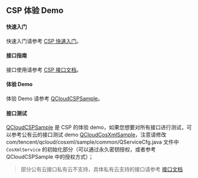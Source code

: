 ## CSP 体验 Demo

#### 快速入门 

快速入门请参考 [CSP 快速入门](https://github.com/tencentyun/qcloud-sdk-android-samples/blob/master/QCloudCSPSample/CSP%E6%96%87%E6%A1%A3/%E5%BF%AB%E9%80%9F%E5%85%A5%E9%97%A8.md)。

#### 接口指南

接口使用请参考 [CSP 接口文档](https://github.com/tencentyun/qcloud-sdk-android-samples/blob/master/QCloudCSPSample/CSP%E6%96%87%E6%A1%A3/%E6%8E%A5%E5%8F%A3%E6%96%87%E6%A1%A3.md)。

#### 体验 Demo

体验 Demo 请参考 [QCloudCSPSample](https://github.com/tencentyun/qcloud-sdk-android-samples/tree/master/QCloudCSPSample)。

#### 接口测试

[QCloudCSPSample](https://github.com/tencentyun/qcloud-sdk-android-samples/tree/master/QCloudCSPSample) 是 CSP 的体验 demo，如果您想要对所有接口进行测试，可以参考公有云的接口测试 demo [QCloudCosXmlSample](https://github.com/tencentyun/qcloud-sdk-android-samples/tree/master/QCloudCosXmlSample)，注意请修改 com/tencent/qcloud/cosxml/sample/common/QServiceCfg.java 文件中 `CosXmlService` 的初始化部分（可以通过永久密钥授权，或者参考 QCloudCSPSample 中的授权方式）；

> 部分公有云接口私有云不支持，具体私有云支持的接口请参考 [接口文档](https://github.com/tencentyun/qcloud-sdk-android-samples/blob/master/QCloudCSPSample/CSP文档/接口文档.md)
